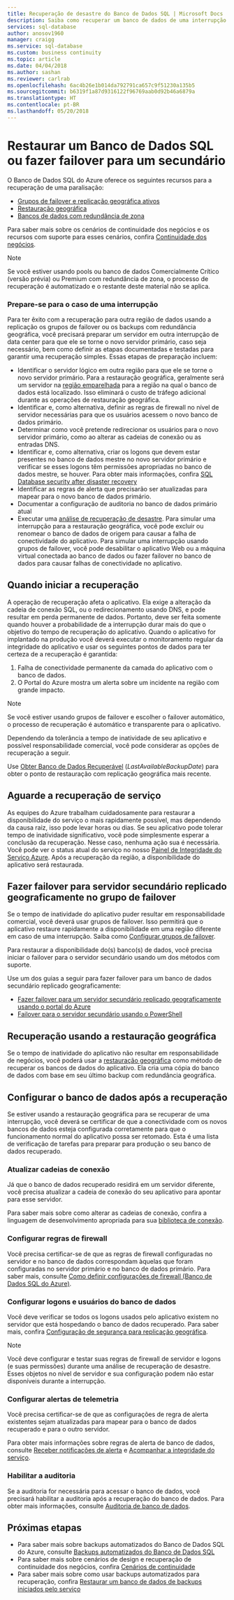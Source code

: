 ```yaml
---
title: Recuperação de desastre do Banco de Dados SQL | Microsoft Docs
description: Saiba como recuperar um banco de dados de uma interrupção do datacenter regional ou de uma falha com os recursos de Restauração geográfica e Replicação geográfica ativa do Banco de dados SQL do Azure.
services: sql-database
author: anosov1960
manager: craigg
ms.service: sql-database
ms.custom: business continuity
ms.topic: article
ms.date: 04/04/2018
ms.author: sashan
ms.reviewer: carlrab
ms.openlocfilehash: 6ac4b26e1b014da792791ca657c9f51230a135b5
ms.sourcegitcommit: b6319f1a87d9316122f96769aab0d92b46a6879a
ms.translationtype: HT
ms.contentlocale: pt-BR
ms.lasthandoff: 05/20/2018
---
```

# <a name="restore-an-azure-sql-database-or-failover-to-a-secondary"></a>Restaurar um Banco de Dados SQL ou fazer failover para um secundário
O Banco de Dados SQL do Azure oferece os seguintes recursos para a recuperação de uma paralisação:

* [Grupos de failover e replicação geográfica ativos](sql-database-geo-replication-overview.md)
* [Restauração geográfica](sql-database-recovery-using-backups.md#point-in-time-restore)
* [Bancos de dados com redundância de zona](sql-database-high-availability.md)

Para saber mais sobre os cenários de continuidade dos negócios e os recursos com suporte para esses cenários, confira [Continuidade dos negócios](sql-database-business-continuity.md).

> [!NOTE]
> Se você estiver usando pools ou banco de dados Comercialmente Crítico (versão prévia) ou Premium com redundância de zona, o processo de recuperação é automatizado e o restante deste material não se aplica. 

### <a name="prepare-for-the-event-of-an-outage"></a>Prepare-se para o caso de uma interrupção
Para ter êxito com a recuperação para outra região de dados usando a replicação os grupos de failover ou os backups com redundância geográfica, você precisará preparar um servidor em outra interrupção de data center para que ele se torne o novo servidor primário, caso seja necessário, bem como definir as etapas documentadas e testadas para garantir uma recuperação simples. Essas etapas de preparação incluem:

* Identificar o servidor lógico em outra região para que ele se torne o novo servidor primário. Para a restauração geográfica, geralmente será um servidor na [região emparelhada](../best-practices-availability-paired-regions.md) para a região na qual o banco de dados está localizado. Isso eliminará o custo de tráfego adicional durante as operações de restauração geográfica.
* Identificar e, como alternativa, definir as regras de firewall no nível de servidor necessárias para que os usuários acessem o novo banco de dados primário.
* Determinar como você pretende redirecionar os usuários para o novo servidor primário, como ao alterar as cadeias de conexão ou as entradas DNS.
* Identificar e, como alternativa, criar os logons que devem estar presentes no banco de dados mestre no novo servidor primário e verificar se esses logons têm permissões apropriadas no banco de dados mestre, se houver. Para obter mais informações, confira [SQL Database security after disaster recovery](sql-database-geo-replication-security-config.md)
* Identificar as regras de alerta que precisarão ser atualizadas para mapear para o novo banco de dados primário.
* Documentar a configuração de auditoria no banco de dados primário atual
* Executar uma [análise de recuperação de desastre](sql-database-disaster-recovery-drills.md). Para simular uma interrupção para a restauração geográfica, você pode excluir ou renomear o banco de dados de origem para causar a falha de conectividade do aplicativo. Para simular uma interrupção usando grupos de failover, você pode desabilitar o aplicativo Web ou a máquina virtual conectada ao banco de dados ou fazer failover no banco de dados para causar falhas de conectividade no aplicativo.

## <a name="when-to-initiate-recovery"></a>Quando iniciar a recuperação
A operação de recuperação afeta o aplicativo. Ela exige a alteração da cadeia de conexão SQL, ou o redirecionamento usando DNS, e pode resultar em perda permanente de dados. Portanto, deve ser feita somente quando houver a probabilidade de a interrupção durar mais do que o objetivo do tempo de recuperação do aplicativo. Quando o aplicativo for implantado na produção você deverá executar o monitoramento regular da integridade do aplicativo e usar os seguintes pontos de dados para ter certeza de a recuperação é garantida:

1. Falha de conectividade permanente da camada do aplicativo com o banco de dados.
2. O Portal do Azure mostra um alerta sobre um incidente na região com grande impacto.

> [!NOTE]
> Se você estiver usando grupos de failover e escolher o failover automático, o processo de recuperação é automático e transparente para o aplicativo. 

Dependendo da tolerância a tempo de inatividade de seu aplicativo e possível responsabilidade comercial, você pode considerar as opções de recuperação a seguir.

Use [Obter Banco de Dados Recuperável](https://msdn.microsoft.com/library/dn800985.aspx) (*LastAvailableBackupDate*) para obter o ponto de restauração com replicação geográfica mais recente.

## <a name="wait-for-service-recovery"></a>Aguarde a recuperação de serviço
As equipes do Azure trabalham cuidadosamente para restaurar a disponibilidade do serviço o mais rapidamente possível, mas dependendo da causa raiz, isso pode levar horas ou dias.  Se seu aplicativo pode tolerar tempo de inatividade significativo, você pode simplesmente esperar a conclusão da recuperação. Nesse caso, nenhuma ação sua é necessária. Você pode ver o status atual do serviço no nosso [Painel de Integridade do Serviço Azure](https://azure.microsoft.com/status/). Após a recuperação da região, a disponibilidade do aplicativo será restaurada.

## <a name="fail-over-to-geo-replicated-secondary-server-in-the-failover-group"></a>Fazer failover para servidor secundário replicado geograficamente no grupo de failover
Se o tempo de inatividade do aplicativo puder resultar em responsabilidade comercial, você deverá usar grupos de failover. Isso permitirá que o aplicativo restaure rapidamente a disponibilidade em uma região diferente em caso de uma interrupção. Saiba como [Configurar grupos de failover](sql-database-geo-replication-portal.md).

Para restaurar a disponibilidade do(s) banco(s) de dados, você precisa iniciar o failover para o servidor secundário usando um dos métodos com suporte.

Use um dos guias a seguir para fazer failover para um banco de dados secundário replicado geograficamente:

* [Fazer failover para um servidor secundário replicado geograficamente usando o portal do Azure](sql-database-geo-replication-portal.md)
* [Failover para o servidor secundário usando o PowerShell](scripts/sql-database-setup-geodr-and-failover-database-powershell.md)

## <a name="recover-using-geo-restore"></a>Recuperação usando a restauração geográfica
Se o tempo de inatividade do aplicativo não resultar em responsabilidade de negócios, você poderá usar a [restauração geográfica](sql-database-recovery-using-backups.md) como método de recuperar os bancos de dados do aplicativo. Ela cria uma cópia do banco de dados com base em seu último backup com redundância geográfica.

## <a name="configure-your-database-after-recovery"></a>Configurar o banco de dados após a recuperação
Se estiver usando a restauração geográfica para se recuperar de uma interrupção, você deverá se certificar de que a conectividade com os novos bancos de dados esteja configurada corretamente para que o funcionamento normal do aplicativo possa ser retomado. Esta é uma lista de verificação de tarefas para preparar para produção o seu banco de dados recuperado.

### <a name="update-connection-strings"></a>Atualizar cadeias de conexão
Já que o banco de dados recuperado residirá em um servidor diferente, você precisa atualizar a cadeia de conexão do seu aplicativo para apontar para esse servidor.

Para saber mais sobre como alterar as cadeias de conexão, confira a linguagem de desenvolvimento apropriada para sua [biblioteca de conexão](sql-database-libraries.md).

### <a name="configure-firewall-rules"></a>Configurar regras de firewall
Você precisa certificar-se de que as regras de firewall configuradas no servidor e no banco de dados correspondam àquelas que foram configuradas no servidor primário e no banco de dados primário. Para saber mais, consulte [Como definir configurações de firewall (Banco de Dados SQL do Azure)](sql-database-configure-firewall-settings.md).

### <a name="configure-logins-and-database-users"></a>Configurar logons e usuários do banco de dados
Você deve verificar se todos os logons usados pelo aplicativo existem no servidor que está hospedando o banco de dados recuperado. Para saber mais, confira [Configuração de segurança para replicação geográfica](sql-database-geo-replication-security-config.md).

> [!NOTE]
> Você deve configurar e testar suas regras de firewall de servidor e logons (e suas permissões) durante uma análise de recuperação de desastre. Esses objetos no nível de servidor e sua configuração podem não estar disponíveis durante a interrupção.
> 
> 

### <a name="setup-telemetry-alerts"></a>Configurar alertas de telemetria
Você precisa certificar-se de que as configurações de regra de alerta existentes sejam atualizadas para mapear para o banco de dados recuperado e para o outro servidor.

Para obter mais informações sobre regras de alerta de banco de dados, consulte [Receber notificações de alerta](../monitoring-and-diagnostics/insights-receive-alert-notifications.md) e [Acompanhar a integridade do serviço](../monitoring-and-diagnostics/insights-service-health.md).

### <a name="enable-auditing"></a>Habilitar a auditoria
Se a auditoria for necessária para acessar o banco de dados, você precisará habilitar a auditoria após a recuperação do banco de dados. Para obter mais informações, consulte [Auditoria de banco de dados](sql-database-auditing.md).

## <a name="next-steps"></a>Próximas etapas
* Para saber mais sobre backups automatizados do Banco de Dados SQL do Azure, consulte [Backups automatizados do Banco de Dados SQL](sql-database-automated-backups.md)
* Para saber mais sobre cenários de design e recuperação de continuidade dos negócios, confira [Cenários de continuidade](sql-database-business-continuity.md)
* Para saber mais sobre como usar backups automatizados para recuperação, confira [Restaurar um banco de dados de backups iniciados pelo serviço](sql-database-recovery-using-backups.md)

